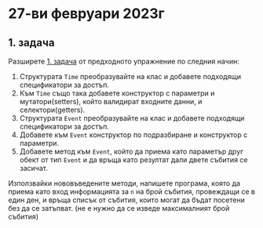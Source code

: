 # 27-ви февруари 2023г

## 1. задача
Разширете [1. задача](https://github.com/ivkaradzhova/FMI_OOP_2022-23/blob/master/1.Structures/Tasks.md#1-%D0%B7%D0%B0%D0%B4%D0%B0%D1%87%D0%B0) от предходното упражнение по следния начин:  
1. Структурата `Time` преобразувайте на клас и добавете подходящи спецификатори за достъп. 
2. Към `Time` също така добавете конструктор с параметри и мутатори(setters), който валидират входните данни, и селектори(getters).
3. Структурата `Event` преобразувайте на клас и добавете подходящи спецификатори за достъп. 
4. Добавете към `Event` конструктор по подразбиране и конструктор с параметри.
5. Добавете метод към `Event`, който да приема като параметър друг обект от тип `Event` и да връща като резултат дали двете събития се засичат.

Използвайки нововъведените методи, напишете програма, която да приема като вход информацията за `n` на брой събития, провеждащи се в един ден, и връща списък от събития, които могат да бъдат посетени без да се затъпват. (не е нужно да се изведе максималният брой събития)
